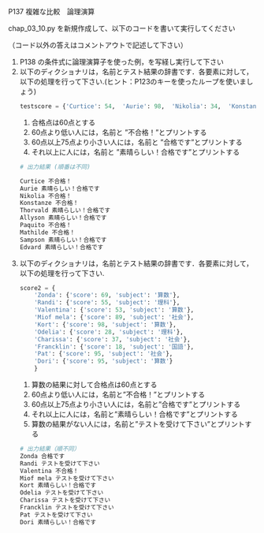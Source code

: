 P137 複雑な比較　論理演算

chap_03_10.py を新規作成して、以下のコードを書いて実行してください

（コード以外の答えはコメントアウトで記述して下さい）

1. P138 の条件式に論理演算子を使った例，を写経し実行して下さい
1. 以下のディクショナリは，名前とテスト結果の辞書です．各要素に対して，以下の処理を行って下さい.(ヒント：P123のキーを使ったループを使いましょう)
    ```python
    testscore = {'Curtice': 54,  'Aurie': 98,  'Nikolia': 34,  'Konstanze': 1,  'Thorvald': 98,  'Allyson': 89,  'Paquito': 26,  'Mathilde': 26,  'Sampson': 100,  'Edvard': 84}
    ```
    1. 合格点は60点とする
    1. 60点より低い人には，名前と ”不合格！”とプリントする
    1. 60点以上75点より小さい人には，名前と ”合格です”とプリントする
    1. それ以上に人には，名前と ”素晴らしい！合格です”とプリントする
    ```python
    # 出力結果 (順番は不同)

    Curtice 不合格！
    Aurie 素晴らしい！合格です
    Nikolia 不合格！
    Konstanze 不合格！
    Thorvald 素晴らしい！合格です
    Allyson 素晴らしい！合格です
    Paquito 不合格！
    Mathilde 不合格！
    Sampson 素晴らしい！合格です
    Edvard 素晴らしい！合格です

    ```
1. 以下のディクショナリは，名前とテスト結果の辞書です．各要素に対して，以下の処理を行って下さい.
    ```python
    score2 = {
        'Zonda': {'score': 69, 'subject': '算数'},
        'Randi': {'score': 55, 'subject': '理科'},
        'Valentina': {'score': 53, 'subject': '算数'},
        'Miof mela': {'score': 89, 'subject': '社会'},
        'Kort': {'score': 98, 'subject': '算数'},
        'Odelia': {'score': 28, 'subject': '理科'},
        'Charissa': {'score': 37, 'subject': '社会'},
        'Francklin': {'score': 18, 'subject': '国語'},
        'Pat': {'score': 95, 'subject': '社会'},
        'Dori': {'score': 95, 'subject': '算数'}
        }
    ```
    1. 算数の結果に対して合格点は60点とする
    1. 60点より低い人には，名前と”不合格！”とプリントする
    1. 60点以上75点より小さい人には，名前と”合格です”とプリントする
    1. それ以上に人には，名前と”素晴らしい！合格です”とプリントする
    1. 算数の結果がない人には，名前と”テストを受けて下さい”とプリントする
    ```python
    # 出力結果（順不同）
    Zonda 合格です
    Randi テストを受けて下さい
    Valentina 不合格！
    Miof mela テストを受けて下さい
    Kort 素晴らしい！合格です
    Odelia テストを受けて下さい
    Charissa テストを受けて下さい
    Francklin テストを受けて下さい
    Pat テストを受けて下さい
    Dori 素晴らしい！合格です
    ```